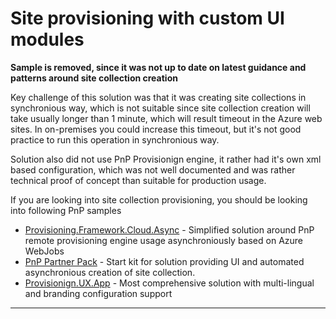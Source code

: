 # Site provisioning with custom UI modules #

**Sample is removed, since it was not up to date on latest guidance and patterns around site collection creation**

Key challenge of this solution was that it was creating site collections in synchronious way, which is not suitable since site collection creation will take usually longer than 1 minute, which will result timeout in the Azure web sites. In on-premises you could increase this timeout, but it's not good practice to run this operation in synchronious way.

Solution also did not use PnP Provisionign engine, it rather had it's own xml based configuration, which was not well documented and was rather technical proof of concept than suitable for production usage.

If you are looking into site collection provisioning, you should be looking into following PnP samples

- [Provisioning.Framework.Cloud.Async](https://github.com/OfficeDev/PnP/tree/master/Solutions/Provisioning.Framework.Cloud.Async) - Simplified solution around PnP remote provisioning engine usage asynchroniously based on Azure WebJobs
- [PnP Partner Pack](http://aka.ms/officedevpnppartnerpack) - Start kit for solution providing UI and automated asynchronious creation of site collection.
- [Provisionign.UX.App](https://github.com/OfficeDev/PnP/tree/master/Solutions/Provisioning.Framework.Cloud.Async) - Most comprehensive solution with multi-lingual and branding configuration support


----------
